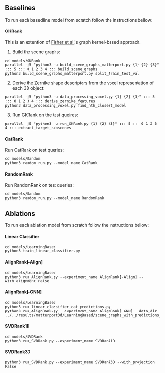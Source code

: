 ## Baselines
To run each basedline model from scratch follow the instructions bellow:
#### GKRank
This is an extention of [Fisher et al.][1]\'s graph kernel-based approach. 

1. Build the scene graphs:
```
cd models/GKRank
parallel -j5 "python3 -u build_scene_graphs_matterport.py {1} {2} {3}" ::: 5 ::: 0 1 2 3 4 ::: build_scene_graphs
python3 build_scene_graphs_matterport.py split_train_test_val
```
2. Derive the Zernike shape descriptors from the voxel representation of each 3D object:
```
parallel -j5 "python3 -u data_processing_voxel.py {1} {2} {3}" ::: 5 ::: 0 1 2 3 4 ::: derive_zernike_features
python3 data_processing_voxel.py find_nth_closest_model
```

3. Run GKRank on the test queires:
```
parallel -j5 "python3 -u run_GKRank.py {1} {2} {3}" ::: 5 ::: 0 1 2 3 4 ::: extract_target_subscenes
```

#### CatRank
Run CatRank on test queries:
```
cd models/Random
python3 random_run.py --model_name CatRank
```

#### RandomRank
Run RandomRank on test queries:
```
cd models/Random
python3 random_run.py --model_name RandomRank
```

## Ablations
To run each ablation model from scratch follow the instructions bellow:
#### Linear Classifier
```
cd models/LearningBased
python3 train_linear_classifier.py
```
#### AlignRank[-Align]
```
cd models/LearningBased
python3 run_AlignRank.py --experiment_name AlignRank[-Align] --with_alignment False
```
#### AlignRank[-GNN]
```
cd models/LearningBased
python3 run_linear_classifier_cat_predictions.py
python3 run_AlignRank.py --experiment_name AlignRank[-GNN] --data_dir ../../results/matterport3d/LearningBased/scene_graphs_with_predictions_linear
```
#### SVDRank1D
```
cd models/SVDRank
python3 run_SVDRank.py --experiment_name SVDRank1D
```
#### SVDRank3D
```
python3 run_SVDRank.py --experiment_name SVDRank3D --with_projection False
```

[1]: https://techmatt.github.io/pdfs/graphKernel.pdf
